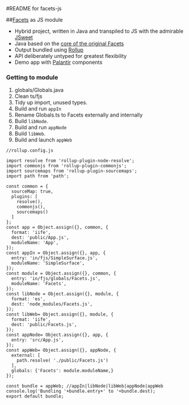 #README for facets-js

##[Facets](doc/Facets.pdf) as JS module

- Hybrid project, written in Java and transpiled to JS 
with the admirable [JSweet](http://www.jsweet.org
) 
- Java based on the [core of the original Facets](https://github.com/dimwight/Facets/tree/master/Facets/facets/core)
- Output bundled using [Rollup](https://rollupjs.org 
)
- API deliberately untyped for greatest flexibility
- Demo app with [Palantir](https://github.com/palantir/blueprint 
) components
### Getting to module
1. globals/Globals.java
2. Clean ts/fjs
1. Tidy up import, unused types.   
1. Build and run `appIn`
1. Rename Globals.ts to Facets externally and internally
1. Build `libNode`. 
1. Build and run `appNode`
1. Build `libWeb`. 
1. Build and launch `appWeb` 

 ```
 //rollup.config.js
 
 import resolve from 'rollup-plugin-node-resolve';
 import commonjs from 'rollup-plugin-commonjs';
 import sourcemaps from 'rollup-plugin-sourcemaps';
 import path from 'path';
 
 const common = {
   sourceMap: true,
   plugins: [
     resolve(),
     commonjs(),
     sourcemaps()
   ]
 };
 const app = Object.assign({}, common, {
   format: 'iife',
   dest: 'public/App.js',
   moduleName: 'App',
 });
 const appIn = Object.assign({}, app, {
   entry: 'in/fjs/SimpleSurface.js',
   moduleName: 'SimpleSurface',
 });
 const module = Object.assign({}, common, {
   entry: 'in/fjs/globals/Facets.js',
   moduleName: 'Facets',
 });
 const libNode = Object.assign({}, module, {
   format: 'es',
   dest: 'node_modules/Facets.js',
 });
 const libWeb= Object.assign({}, module, {
   format: 'iife',
   dest: 'public/Facets.js',
 });
 const appNode= Object.assign({}, app, {
   entry: 'src/App.js',
 });
 const appWeb= Object.assign({}, appNode, {
   external: [
     path.resolve( './public/Facets.js')
   ],
   globals: {'Facets': module.moduleName,}
 });
 
 const bundle = appWeb; //appIn|libNode|libWeb|appNode|appWeb
 console.log('Bundling '+bundle.entry+' to '+bundle.dest);
 export default bundle;